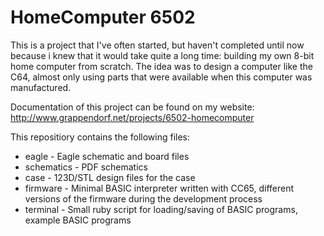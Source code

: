 HomeComputer 6502
=================

This is a project that I've often started, but haven't completed until now because i knew that it would take quite a long
time: building my own 8-bit home computer from scratch. The idea was to design a computer like the C64, almost only using
parts that were available when this computer was manufactured.

Documentation of this project can be found on my website: http://www.grappendorf.net/projects/6502-homecomputer

This repositiory contains the following files:

* eagle - Eagle schematic and board files
* schematics - PDF schematics
* case - 123D/STL design files for the case
* firmware - Minimal BASIC interpreter written with CC65,  different versions of the firmware during the development process
* terminal -  Small ruby script for loading/saving of BASIC programs, example BASIC programs
